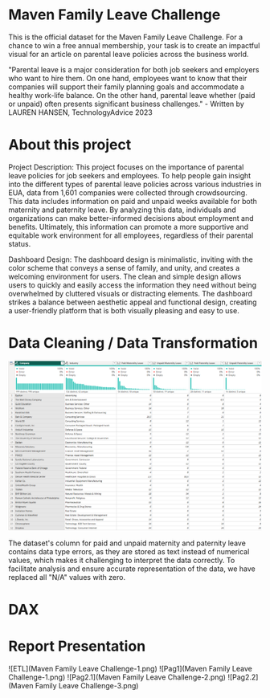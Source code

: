 # Maven Family Leave Challenge

This is the official dataset for the Maven Family Leave Challenge.
For a chance to win a free annual membership, your task is to create an impactful visual for an article on parental leave policies across the business world.

"Parental leave is a major consideration for both job seekers and employers who want to hire them. On one hand, employees want to know that their companies will support their family planning goals and accommodate a healthy work-life balance. On the other hand, parental leave whether (paid or unpaid) often presents significant business challenges." - Written by LAUREN HANSEN, TechnologyAdvice 2023

# About this project

Project Description:
This project focuses on the importance of parental leave policies for job seekers and employees. To help people gain insight into the different types of parental leave policies across various industries in EUA, data from 1,601 companies were collected through crowdsourcing. This data includes information on paid and unpaid weeks available for both maternity and paternity leave. By analyzing this data, individuals and organizations can make better-informed decisions about employment and benefits. Ultimately, this information can promote a more supportive and equitable work environment for all employees, regardless of their parental status.

Dashboard Design:
The dashboard design is minimalistic, inviting with the color scheme that conveys a sense of family, and unity, and creates a welcoming environment for users. The clean and simple design allows users to quickly and easily access the information they need without being overwhelmed by cluttered visuals or distracting elements. The dashboard strikes a balance between aesthetic appeal and functional design, creating a user-friendly platform that is both visually pleasing and easy to use.

# Data Cleaning / Data Transformation
![ETL](ETL.png)

The dataset's column for paid and unpaid maternity and paternity leave contains data type errors, as they are stored as text instead of numerical values, which makes it challenging to interpret the data correctly. To facilitate analysis and ensure accurate representation of the data, we have replaced all "N/A" values with zero.

# DAX

# Report Presentation
![ETL](Maven Family Leave Challenge-1.png)
![Pag1](Maven Family Leave Challenge-1.png)
![Pag2.1](Maven Family Leave Challenge-2.png)
![Pag2.2](Maven Family Leave Challenge-3.png)
